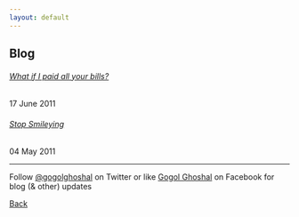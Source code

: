 ```yaml
---
layout: default
---
```


## Blog

###### [What if I paid all your bills?](posts/2011-06-17-what-if-i-paid-all-your-bills.md)
17 June 2011
###### [Stop Smileying](posts/2011-05-04-stop-smileying.md)
04 May 2011


* * *

Follow [@gogolghoshal](https://twitter.com/gogolghoshal) on Twitter or like [Gogol Ghoshal](https://www.facebook.com/GogolGhoshal) on Facebook for blog (& other) updates

[Back](./)

